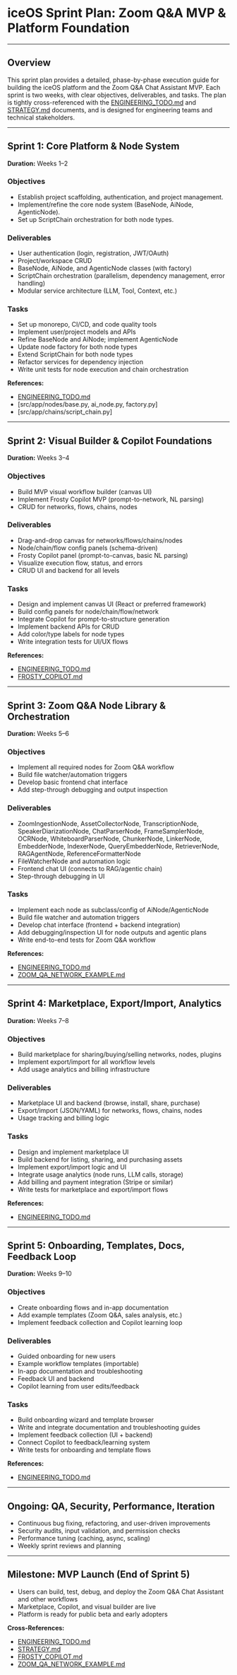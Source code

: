 # iceOS Sprint Plan: Zoom Q&A MVP & Platform Foundation

---

## Overview
This sprint plan provides a detailed, phase-by-phase execution guide for building the iceOS platform and the Zoom Q&A Chat Assistant MVP. Each sprint is two weeks, with clear objectives, deliverables, and tasks. The plan is tightly cross-referenced with the [ENGINEERING_TODO.md](ENGINEERING_TODO.md) and [STRATEGY.md](../STRATEGY.md) documents, and is designed for engineering teams and technical stakeholders.

---

## Sprint 1: Core Platform & Node System
**Duration:** Weeks 1–2

### Objectives
- Establish project scaffolding, authentication, and project management.
- Implement/refine the core node system (BaseNode, AiNode, AgenticNode).
- Set up ScriptChain orchestration for both node types.

### Deliverables
- User authentication (login, registration, JWT/OAuth)
- Project/workspace CRUD
- BaseNode, AiNode, and AgenticNode classes (with factory)
- ScriptChain orchestration (parallelism, dependency management, error handling)
- Modular service architecture (LLM, Tool, Context, etc.)

### Tasks
- Set up monorepo, CI/CD, and code quality tools
- Implement user/project models and APIs
- Refine BaseNode and AiNode; implement AgenticNode
- Update node factory for both node types
- Extend ScriptChain for both node types
- Refactor services for dependency injection
- Write unit tests for node execution and chain orchestration

**References:**
- [ENGINEERING_TODO.md](ENGINEERING_TODO.md#1-core-platform-foundations)
- [src/app/nodes/base.py, ai_node.py, factory.py]
- [src/app/chains/script_chain.py]

---

## Sprint 2: Visual Builder & Copilot Foundations
**Duration:** Weeks 3–4

### Objectives
- Build MVP visual workflow builder (canvas UI)
- Implement Frosty Copilot MVP (prompt-to-network, NL parsing)
- CRUD for networks, flows, chains, nodes

### Deliverables
- Drag-and-drop canvas for networks/flows/chains/nodes
- Node/chain/flow config panels (schema-driven)
- Frosty Copilot panel (prompt-to-canvas, basic NL parsing)
- Visualize execution flow, status, and errors
- CRUD UI and backend for all levels

### Tasks
- Design and implement canvas UI (React or preferred framework)
- Build config panels for node/chain/flow/network
- Integrate Copilot for prompt-to-structure generation
- Implement backend APIs for CRUD
- Add color/type labels for node types
- Write integration tests for UI/UX flows

**References:**
- [ENGINEERING_TODO.md](ENGINEERING_TODO.md#3-visual-workflow-builder-canvas-ui)
- [FROSTY_COPILOT.md](FROSTY_COPILOT.md)

---

## Sprint 3: Zoom Q&A Node Library & Orchestration
**Duration:** Weeks 5–6

### Objectives
- Implement all required nodes for Zoom Q&A workflow
- Build file watcher/automation triggers
- Develop basic frontend chat interface
- Add step-through debugging and output inspection

### Deliverables
- ZoomIngestionNode, AssetCollectorNode, TranscriptionNode, SpeakerDiarizationNode, ChatParserNode, FrameSamplerNode, OCRNode, WhiteboardParserNode, ChunkerNode, LinkerNode, EmbedderNode, IndexerNode, QueryEmbedderNode, RetrieverNode, RAGAgentNode, ReferenceFormatterNode
- FileWatcherNode and automation logic
- Frontend chat UI (connects to RAG/agentic chain)
- Step-through debugging in UI

### Tasks
- Implement each node as subclass/config of AiNode/AgenticNode
- Build file watcher and automation triggers
- Develop chat interface (frontend + backend integration)
- Add debugging/inspection UI for node outputs and agentic plans
- Write end-to-end tests for Zoom Q&A workflow

**References:**
- [ENGINEERING_TODO.md](ENGINEERING_TODO.md#7-automation-file-watcher-and-triggers)
- [ZOOM_QA_NETWORK_EXAMPLE.md](ZOOM_QA_NETWORK_EXAMPLE.md)

---

## Sprint 4: Marketplace, Export/Import, Analytics
**Duration:** Weeks 7–8

### Objectives
- Build marketplace for sharing/buying/selling networks, nodes, plugins
- Implement export/import for all workflow levels
- Add usage analytics and billing infrastructure

### Deliverables
- Marketplace UI and backend (browse, install, share, purchase)
- Export/import (JSON/YAML) for networks, flows, chains, nodes
- Usage tracking and billing logic

### Tasks
- Design and implement marketplace UI
- Build backend for listing, sharing, and purchasing assets
- Implement export/import logic and UI
- Integrate usage analytics (node runs, LLM calls, storage)
- Add billing and payment integration (Stripe or similar)
- Write tests for marketplace and export/import flows

**References:**
- [ENGINEERING_TODO.md](ENGINEERING_TODO.md#6-marketplace-sharing)

---

## Sprint 5: Onboarding, Templates, Docs, Feedback Loop
**Duration:** Weeks 9–10

### Objectives
- Create onboarding flows and in-app documentation
- Add example templates (Zoom Q&A, sales analysis, etc.)
- Implement feedback collection and Copilot learning loop

### Deliverables
- Guided onboarding for new users
- Example workflow templates (importable)
- In-app documentation and troubleshooting
- Feedback UI and backend
- Copilot learning from user edits/feedback

### Tasks
- Build onboarding wizard and template browser
- Write and integrate documentation and troubleshooting guides
- Implement feedback collection (UI + backend)
- Connect Copilot to feedback/learning system
- Write tests for onboarding and template flows

**References:**
- [ENGINEERING_TODO.md](ENGINEERING_TODO.md#8-documentation-templates)

---

## Ongoing: QA, Security, Performance, Iteration
- Continuous bug fixing, refactoring, and user-driven improvements
- Security audits, input validation, and permission checks
- Performance tuning (caching, async, scaling)
- Weekly sprint reviews and planning

---

## Milestone: MVP Launch (End of Sprint 5)
- Users can build, test, debug, and deploy the Zoom Q&A Chat Assistant and other workflows
- Marketplace, Copilot, and visual builder are live
- Platform is ready for public beta and early adopters

**Cross-References:**
- [ENGINEERING_TODO.md](ENGINEERING_TODO.md)
- [STRATEGY.md](../STRATEGY.md)
- [FROSTY_COPILOT.md](FROSTY_COPILOT.md)
- [ZOOM_QA_NETWORK_EXAMPLE.md](ZOOM_QA_NETWORK_EXAMPLE.md) 